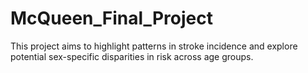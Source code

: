 # McQueen_Final_Project
This project aims to highlight patterns in stroke incidence and explore potential sex-specific disparities in risk across age groups.
